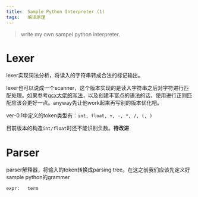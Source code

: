 ```yaml
---
title:	Sample Python Interpreter (1)
tags:	编译原理
---
```


> write my own sampel python interpreter.

# Lexer

lexer实现词法分析，将读入的字符串转成合法的标记输出。

lexer也可以说成一个scanner，这个版本实现的是读入字符串之后对字符进行匹配处理。如果参考[qcx大佬的写法](https://medioqrity.github.io/2019/12/15/%E4%BB%8E%E9%9B%B6%E5%86%99%E4%B8%80%E4%B8%AA%E7%BC%96%E8%AF%91%E5%99%A8-Lexer%E4%B8%8EParser/)，以及创建丰富点的语法的话，使用进行正则匹配应该会更好一点。anyway先让他work起来再写别的版本优化吧。

ver-0.1中定义的token类型有：`int, float, +, -, *, /, (, )`

目前版本的构造`int/float`时还不能识别负数。**待改进**

# Parser

parser解释器，将输入的token转换成parsing tree。在这之前我们应该先定义好sample python的grammer

```
expr:	term
```